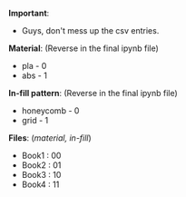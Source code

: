 **Important**:
* Guys, don't mess up the csv entries. 

**Material**:  (Reverse in the final ipynb file)
* pla - 0
* abs - 1

**In-fill pattern**:  (Reverse in the final ipynb file)
* honeycomb - 0
* grid      - 1

**Files**: (*material, in-fill*)<br>
* Book1 : 00 <br>
* Book2 : 01 <br>
* Book3 : 10 <br>
* Book4 : 11 <br>

